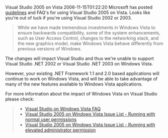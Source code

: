 Visual Studio 2005 on Vista
2006-11-15T01:22:20
Microsoft has posted [guidelines](http://msdn.microsoft.com/vstudio/support/windowsvista/default.aspx) and FAQ's for using Visual Studio 2005 on Vista. Looks like you're out of luck if you're using Visual Studio 2002 or 2003.  


> While we have made tremendous investments in Windows Vista to ensure backwards compatibility, some of the system enhancements, such as User Access Control, changes to the networking stack, and the new graphics model, make Windows Vista behave differently from previous versions of Windows.  
  
The changes will impact Visual Studio and thus we're unable to support Visual Studio .NET 2002 or Visual Studio .NET 2003 on Windows Vista.  
  
However, your existing .NET Framework 1.1 and 2.0 based applications will continue to work on Windows Vista, and will be able to take advantage of many of the new features available to Windows Vista applications.  
  
For more information about the impact of Windows Vista on Visual Studio please check:  

> 
>   * [Visual Studio on Windows Vista FAQ](http://msdn.microsoft.com/vstudio/support/windowsvista/faq/)
>   * [Visual Studio 2005 on Windows Vista Issue List - Running with normal user permissions](http://msdn.microsoft.com/vstudio/support/windowsvista/normalperms/default.aspx)
>   * [Visual Studio 2005 on Windows Vista Issue List - Running with elevated administrator permission](http://msdn.microsoft.com/vstudio/support/windowsvista/adminperms/default.aspx)

  
  

